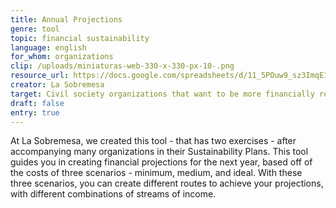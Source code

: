 ```yaml
---
title: Annual Projections
genre: tool
topic: financial sustainability
language: english
for_whom: organizations
clip: /uploads/miniaturas-web-330-x-330-px-10-.png
resource_url: https://docs.google.com/spreadsheets/d/11_5POuw9_sz3ImqE1W2ZykLI9gRocR7zq7GAsTNylk4/edit#gid=626252855
creator: La Sobremesa
target: Civil society organizations that want to be more financially resilient.
draft: false
entry: true
---
```

<!--StartFragment-->

At La Sobremesa, we created this tool - that has two exercises - after accompanying many organizations in their Sustainability Plans. This tool guides you in creating financial projections for the next year, based off of the costs of three scenarios - minimum, medium, and ideal. With these three scenarios, you can create different routes to achieve your projections, with different combinations of streams of income.

<!--EndFragment-->